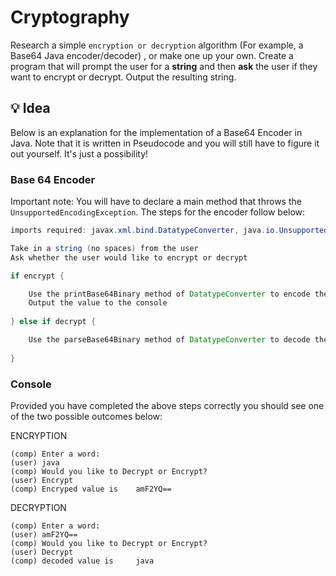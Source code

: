 # Cryptography
Research a simple `encryption or decryption` algorithm (For example, a Base64 Java encoder/decoder) , or make one up your own. Create a program that will prompt the user for a **string** and then **ask** the user if they want to encrypt or decrypt. Output the resulting string.

## :bulb: Idea
Below is an explanation for the implementation of a Base64 Encoder in Java. Note that it is written in Pseudocode and you will still have to figure it out yourself. It's just a possibility!

### Base 64 Encoder
Important note: You will have to declare a main method that throws the `UnsupportedEncodingException`. The steps for the encoder follow below:
```java
imports required: javax.xml.bind.DatatypeConverter, java.io.UnsupportedEncodingException

Take in a string (no spaces) from the user
Ask whether the user would like to encrypt or decrypt

if encrypt {

    Use the printBase64Binary method of DatatypeConverter to encode the inputted string from the user (note: the string should be changed to a byte array first)
    Output the value to the console
    
} else if decrypt {

    Use the parseBase64Binary method of DatatypeConverter to decode the inputted string from the user, the result will have to be changed to a string
    
}
```
### Console
Provided you have completed the above steps correctly you should see one of the two possible outcomes below:

ENCRYPTION
```
(comp) Enter a word:
(user) java
(comp) Would you like to Decrypt or Encrypt?
(user) Encrypt
(comp) Encryped value is    amF2YQ==
```

DECRYPTION
```
(comp) Enter a word:
(user) amF2YQ==
(comp) Would you like to Decrypt or Encrypt?
(user) Decrypt
(comp) decoded value is 	java
```
